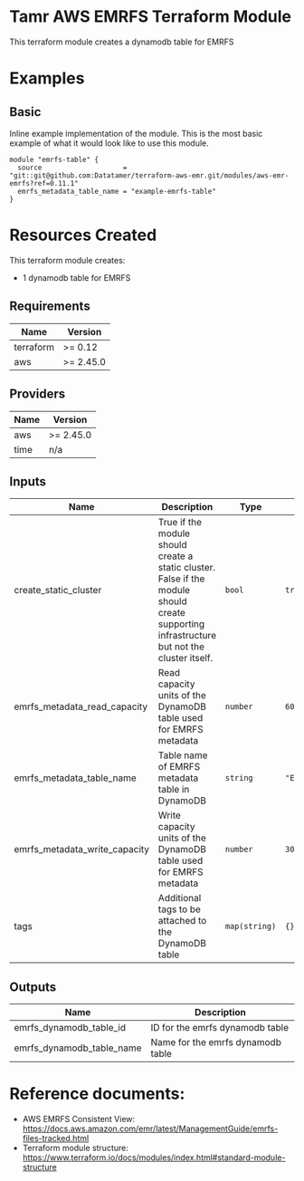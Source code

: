 # Tamr AWS EMRFS Terraform Module
This terraform module creates a dynamodb table for EMRFS

# Examples
## Basic
Inline example implementation of the module.  This is the most basic example of what it would look like to use this module.
```
module "emrfs-table" {
  source                    = "git::git@github.com:Datatamer/terraform-aws-emr.git/modules/aws-emr-emrfs?ref=0.11.1"
  emrfs_metadata_table_name = "example-emrfs-table"
}
```

# Resources Created
This terraform module creates:
* 1 dynamodb table for EMRFS

<!-- BEGINNING OF PRE-COMMIT-TERRAFORM DOCS HOOK -->
## Requirements

| Name | Version |
|------|---------|
| terraform | >= 0.12 |
| aws | >= 2.45.0 |

## Providers

| Name | Version |
|------|---------|
| aws | >= 2.45.0 |
| time | n/a |

## Inputs

| Name | Description | Type | Default | Required |
|------|-------------|------|---------|:--------:|
| create\_static\_cluster | True if the module should create a static cluster. False if the module should create supporting infrastructure but not the cluster itself. | `bool` | `true` | no |
| emrfs\_metadata\_read\_capacity | Read capacity units of the DynamoDB table used for EMRFS metadata | `number` | `600` | no |
| emrfs\_metadata\_table\_name | Table name of EMRFS metadata table in DynamoDB | `string` | `"EmrFSMetadata"` | no |
| emrfs\_metadata\_write\_capacity | Write capacity units of the DynamoDB table used for EMRFS metadata | `number` | `300` | no |
| tags | Additional tags to be attached to the DynamoDB table | `map(string)` | `{}` | no |

## Outputs

| Name | Description |
|------|-------------|
| emrfs\_dynamodb\_table\_id | ID for the emrfs dynamodb table |
| emrfs\_dynamodb\_table\_name | Name for the emrfs dynamodb table |

<!-- END OF PRE-COMMIT-TERRAFORM DOCS HOOK -->

# Reference documents:
* AWS EMRFS Consistent View: https://docs.aws.amazon.com/emr/latest/ManagementGuide/emrfs-files-tracked.html
* Terraform module structure: https://www.terraform.io/docs/modules/index.html#standard-module-structure
